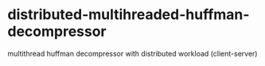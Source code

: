 # distributed-multihreaded-huffman-decompressor
multithread huffman decompressor with distributed workload (client-server)
